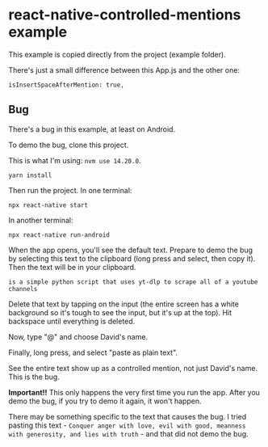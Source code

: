 # react-native-controlled-mentions example

This example is copied directly from the []() project (example folder).

There's just a small difference between this App.js and the other one:

`isInsertSpaceAfterMention: true,`

## Bug

There's a bug in this example, at least on Android.

To demo the bug, clone this project.

This is what I'm using: `nvm use 14.20.0`.

`yarn install`

Then run the project. In one terminal:

`npx react-native start`

In another terminal:

`npx react-native run-android`

When the app opens, you'll see the default text. Prepare to demo the bug by selecting this text to the clipboard (long press and select, then copy it). Then the text will be in your clipboard.

`is a simple python script that uses yt-dlp to scrape all of a youtube channels`

Delete that text by tapping on the input (the entire screen has a white background so it's tough to see the input, but it's up at the top). Hit backspace until everything is deleted.

Now, type "@" and choose David's name.

Finally, long press, and select "paste as plain text".

See the entire text show up as a controlled mention, not just David's name. This is the bug.

**Important!!** This only happens the very first time you run the app. After you demo the bug, if you try to demo it again, it won't happen.

There may be something specific to the text that causes the bug. I tried pasting this text - `Conquer anger with love, evil with good, meanness with generosity, and lies with truth` - and that did not demo the bug.

